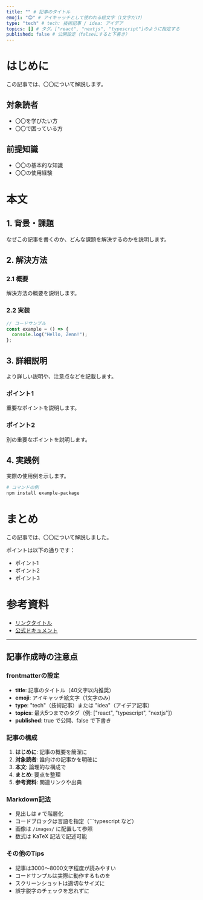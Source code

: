 ```yaml
---
title: "" # 記事のタイトル
emoji: "😊" # アイキャッチとして使われる絵文字（1文字だけ）
type: "tech" # tech: 技術記事 / idea: アイデア
topics: [] # タグ。["react", "nextjs", "typescript"]のように指定する
published: false # 公開設定（falseにすると下書き）
---
```


# はじめに

この記事では、〇〇について解説します。

## 対象読者

- 〇〇を学びたい方
- 〇〇で困っている方

## 前提知識

- 〇〇の基本的な知識
- 〇〇の使用経験

# 本文

## 1. 背景・課題

なぜこの記事を書くのか、どんな課題を解決するのかを説明します。

## 2. 解決方法

### 2.1 概要

解決方法の概要を説明します。

### 2.2 実装

```typescript
// コードサンプル
const example = () => {
  console.log("Hello, Zenn!");
};
```

## 3. 詳細説明

より詳しい説明や、注意点などを記載します。

### ポイント1

重要なポイントを説明します。

### ポイント2

別の重要なポイントを説明します。

## 4. 実践例

実際の使用例を示します。

```bash
# コマンドの例
npm install example-package
```

# まとめ

この記事では、〇〇について解説しました。

ポイントは以下の通りです：

- ポイント1
- ポイント2
- ポイント3

# 参考資料

- [リンクタイトル](https://example.com)
- [公式ドキュメント](https://docs.example.com)

---

## 記事作成時の注意点

### frontmatterの設定
- **title**: 記事のタイトル（40文字以内推奨）
- **emoji**: アイキャッチ絵文字（1文字のみ）
- **type**: "tech"（技術記事）または "idea"（アイデア記事）
- **topics**: 最大5つまでのタグ（例: ["react", "typescript", "nextjs"]）
- **published**: true で公開、false で下書き

### 記事の構成
1. **はじめに**: 記事の概要を簡潔に
2. **対象読者**: 誰向けの記事かを明確に
3. **本文**: 論理的な構成で
4. **まとめ**: 要点を整理
5. **参考資料**: 関連リンクや出典

### Markdown記法
- 見出しは `#` で階層化
- コードブロックは言語を指定（```typescript など）
- 画像は `/images/` に配置して参照
- 数式は KaTeX 記法で記述可能

### その他のTips
- 記事は3000〜8000文字程度が読みやすい
- コードサンプルは実際に動作するものを
- スクリーンショットは適切なサイズに
- 誤字脱字のチェックを忘れずに